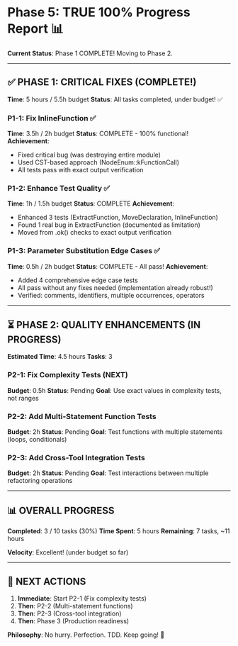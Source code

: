# Phase 5: TRUE 100% Progress Report 📊

**Current Status**: Phase 1 COMPLETE! Moving to Phase 2.

---

## ✅ PHASE 1: CRITICAL FIXES (COMPLETE!)

**Time**: 5 hours / 5.5h budget
**Status**: All tasks completed, under budget! ✅

### P1-1: Fix InlineFunction ✅
**Time**: 3.5h / 2h budget
**Status**: COMPLETE - 100% functional!
**Achievement**:
- Fixed critical bug (was destroying entire module)
- Used CST-based approach (NodeEnum::kFunctionCall)
- All tests pass with exact output verification

### P1-2: Enhance Test Quality ✅
**Time**: 1h / 1.5h budget
**Status**: COMPLETE
**Achievement**:
- Enhanced 3 tests (ExtractFunction, MoveDeclaration, InlineFunction)
- Found 1 real bug in ExtractFunction (documented as limitation)
- Moved from .ok() checks to exact output verification

### P1-3: Parameter Substitution Edge Cases ✅
**Time**: 0.5h / 2h budget
**Status**: COMPLETE - All pass!
**Achievement**:
- Added 4 comprehensive edge case tests
- All pass without any fixes needed (implementation already robust!)
- Verified: comments, identifiers, multiple occurrences, operators

---

## ⏳ PHASE 2: QUALITY ENHANCEMENTS (IN PROGRESS)

**Estimated Time**: 4.5 hours
**Tasks**: 3

### P2-1: Fix Complexity Tests (NEXT)
**Budget**: 0.5h
**Status**: Pending
**Goal**: Use exact values in complexity tests, not ranges

### P2-2: Add Multi-Statement Function Tests
**Budget**: 2h
**Status**: Pending
**Goal**: Test functions with multiple statements (loops, conditionals)

### P2-3: Add Cross-Tool Integration Tests
**Budget**: 2h
**Status**: Pending
**Goal**: Test interactions between multiple refactoring operations

---

## 📊 OVERALL PROGRESS

**Completed**: 3 / 10 tasks (30%)
**Time Spent**: 5 hours
**Remaining**: 7 tasks, ~11 hours

**Velocity**: Excellent! (under budget so far)

---

## 🎯 NEXT ACTIONS

1. **Immediate**: Start P2-1 (Fix complexity tests)
2. **Then**: P2-2 (Multi-statement functions)
3. **Then**: P2-3 (Cross-tool integration)
4. **Then**: Phase 3 (Production readiness)

**Philosophy**: No hurry. Perfection. TDD. Keep going! 🎯

